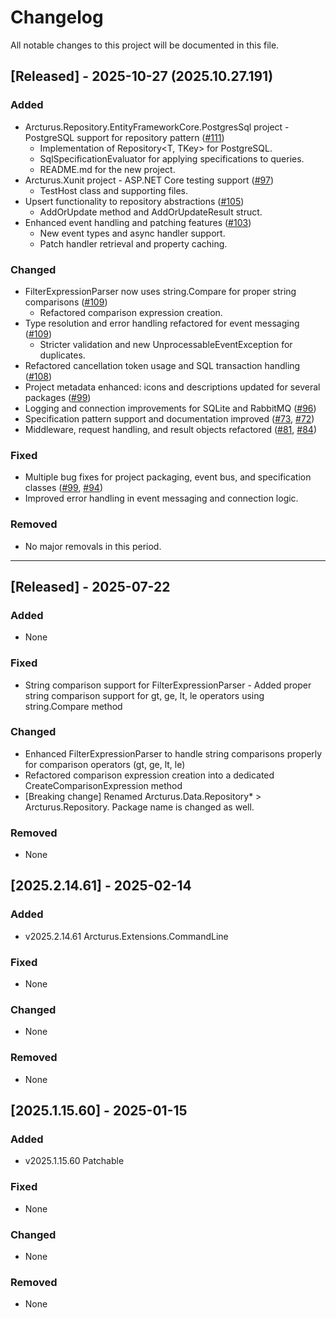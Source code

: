 # Changelog

All notable changes to this project will be documented in this file.

## [Released] - 2025-10-27 (2025.10.27.191)

### Added

* Arcturus.Repository.EntityFrameworkCore.PostgresSql project - PostgreSQL support for repository pattern ([#111](https://github.com/cloudfy/Arcturus/pull/111))
  * Implementation of Repository<T, TKey> for PostgreSQL.
  * SqlSpecificationEvaluator for applying specifications to queries.
  * README.md for the new project.
* Arcturus.Xunit project - ASP.NET Core testing support ([#97](https://github.com/cloudfy/Arcturus/pull/97))
  * TestHost class and supporting files.
* Upsert functionality to repository abstractions ([#105](https://github.com/cloudfy/Arcturus/pull/105))
  * AddOrUpdate method and AddOrUpdateResult<T> struct.
* Enhanced event handling and patching features ([#103](https://github.com/cloudfy/Arcturus/pull/103))
  * New event types and async handler support.
  * Patch handler retrieval and property caching.

### Changed

* FilterExpressionParser now uses string.Compare for proper string comparisons ([#109](https://github.com/cloudfy/Arcturus/pull/109))
  * Refactored comparison expression creation.
* Type resolution and error handling refactored for event messaging ([#109](https://github.com/cloudfy/Arcturus/pull/109))
  * Stricter validation and new UnprocessableEventException for duplicates.
* Refactored cancellation token usage and SQL transaction handling ([#108](https://github.com/cloudfy/Arcturus/pull/108))
* Project metadata enhanced: icons and descriptions updated for several packages ([#99](https://github.com/cloudfy/Arcturus/pull/99))
* Logging and connection improvements for SQLite and RabbitMQ ([#96](https://github.com/cloudfy/Arcturus/pull/96))
* Specification pattern support and documentation improved ([#73](https://github.com/cloudfy/Arcturus/pull/73), [#72](https://github.com/cloudfy/Arcturus/pull/72))
* Middleware, request handling, and result objects refactored ([#81](https://github.com/cloudfy/Arcturus/pull/81), [#84](https://github.com/cloudfy/Arcturus/pull/84))

### Fixed

* Multiple bug fixes for project packaging, event bus, and specification classes ([#99](https://github.com/cloudfy/Arcturus/pull/99), [#94](https://github.com/cloudfy/Arcturus/pull/94))
* Improved error handling in event messaging and connection logic.

### Removed

* No major removals in this period.

---

## [Released] - 2025-07-22

### Added

* None

### Fixed

* String comparison support for FilterExpressionParser - Added proper string comparison support for gt, ge, lt, le operators using string.Compare method

### Changed

* Enhanced FilterExpressionParser to handle string comparisons properly for comparison operators (gt, ge, lt, le)
* Refactored comparison expression creation into a dedicated CreateComparisonExpression method
* [Breaking change] Renamed Arcturus.Data.Repository* > Arcturus.Repository. Package name is changed as well.

### Removed

* None

## [2025.2.14.61] - 2025-02-14

### Added

* v2025.2.14.61 Arcturus.Extensions.CommandLine

### Fixed

* None

### Changed

* None

### Removed

* None

## [2025.1.15.60] - 2025-01-15

### Added

* v2025.1.15.60 Patchable

### Fixed

* None

### Changed

* None

### Removed

* None
